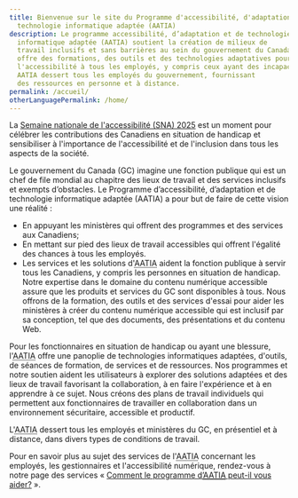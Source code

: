 ```yaml
---
title: Bienvenue sur le site du Programme d'accessibilité, d'adaptation et de
  technologie informatique adaptée (AATIA)
description: Le programme accessibilité, d’adaptation et de technologie
  informatique adaptée (AATIA) soutient la création de milieux de
  travail inclusifs et sans barrières au sein du gouvernement du Canada. Il
  offre des formations, des outils et des technologies adaptatives pour garantir
  l'accessibilité à tous les employés, y compris ceux ayant des incapacités.
  AATIA dessert tous les employés du gouvernement, fournissant
  des ressources en personne et à distance.
permalink: /accueil/
otherLanguagePermalink: /home/
---
```


</div>
<div class="well well-lg">
<div class="container">
<p>La <a href="/sna/"> Semaine nationale de l'accessibilité (SNA) 2025</a> est un moment pour célébrer les contributions des Canadiens en situation de handicap et sensibiliser à l'importance de l'accessibilité et de l'inclusion dans tous les aspects de la société.</p>
</div>
</div>
<div class="container">

Le gouvernement du Canada (<abbr>GC</abbr>) imagine une fonction publique qui est un chef de file mondial au chapitre des lieux de travail et des services inclusifs et exempts d’obstacles. Le Programme d’accessibilité, d’adaptation et de technologie informatique adaptée (<abbr>AATIA</abbr>) a pour but de faire de cette vision une réalité :

- En appuyant les ministères qui offrent des programmes et des services aux Canadiens;
- En mettant sur pied des lieux de travail accessibles qui offrent l'égalité des chances à tous les employés.
- Les services et les solutions d'<abbr title="accessibilité, d’adaptation et de technologie informatique adaptée">AATIA</abbr> aident la fonction publique à servir tous les Canadiens, y compris les personnes en situation de handicap. Notre expertise dans le domaine du contenu numérique accessible assure que les produits et services du GC sont disponibles à tous. Nous offrons de la formation, des outils et des services d'essai pour aider les ministères à créer du contenu numérique accessible qui est inclusif par sa conception, tel que des documents, des présentations et du contenu Web.

Pour les fonctionnaires en situation de handicap ou ayant une blessure, l'<abbr title="accessibilité, d’adaptation et de technologie informatique adaptée">AATIA</abbr> offre une panoplie de technologies informatiques adaptées, d'outils, de séances de formation, de services et de ressources. Nos programmes et notre soutien aident les utilisateurs à explorer des solutions adaptées et des lieux de travail favorisant la collaboration, à en faire l'expérience et à en apprendre à ce sujet. Nous créons des plans de travail individuels qui permettent aux fonctionnaires de travailler en collaboration dans un environnement sécuritaire, accessible et productif.

L'<abbr title="accessibilité, d’adaptation et de technologie informatique adaptée">AATIA</abbr> dessert tous les employés et ministères du GC, en présentiel et à distance, dans divers types de conditions de travail.

Pour en savoir plus au sujet des services de l'<abbr title="accessibilité, d’adaptation et de technologie informatique adaptée">AATIA</abbr> concernant les employés, les gestionnaires et l'accessibilité numérique, rendez-vous à notre page des services « [Comment le programme d’<abbr title="accessibilité, d’adaptation et de technologie informatique adaptée">AATIA</abbr> peut-il vous aider?](/comment-le-programme-d-aatia-peut-il-vous-aider) ».
